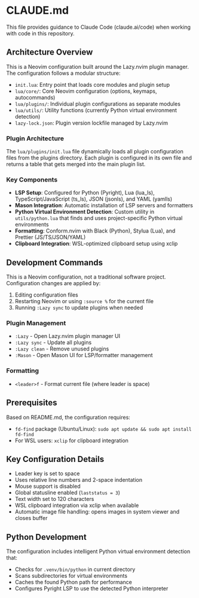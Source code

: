 # CLAUDE.md

This file provides guidance to Claude Code (claude.ai/code) when working with code in this repository.

## Architecture Overview

This is a Neovim configuration built around the Lazy.nvim plugin manager. The configuration follows a modular structure:

- `init.lua`: Entry point that loads core modules and plugin setup
- `lua/core/`: Core Neovim configuration (options, keymaps, autocommands)
- `lua/plugins/`: Individual plugin configurations as separate modules
- `lua/utils/`: Utility functions (currently Python virtual environment detection)
- `lazy-lock.json`: Plugin version lockfile managed by Lazy.nvim

### Plugin Architecture

The `lua/plugins/init.lua` file dynamically loads all plugin configuration files from the plugins directory. Each plugin is configured in its own file and returns a table that gets merged into the main plugin list.

### Key Components

- **LSP Setup**: Configured for Python (Pyright), Lua (lua_ls), TypeScript/JavaScript (ts_ls), JSON (jsonls), and YAML (yamlls)
- **Mason Integration**: Automatic installation of LSP servers and formatters
- **Python Virtual Environment Detection**: Custom utility in `utils/python.lua` that finds and uses project-specific Python virtual environments
- **Formatting**: Conform.nvim with Black (Python), Stylua (Lua), and Prettier (JS/TS/JSON/YAML)
- **Clipboard Integration**: WSL-optimized clipboard setup using xclip

## Development Commands

This is a Neovim configuration, not a traditional software project. Configuration changes are applied by:

1. Editing configuration files
2. Restarting Neovim or using `:source %` for the current file
3. Running `:Lazy sync` to update plugins when needed

### Plugin Management

- `:Lazy` - Open Lazy.nvim plugin manager UI
- `:Lazy sync` - Update all plugins
- `:Lazy clean` - Remove unused plugins
- `:Mason` - Open Mason UI for LSP/formatter management

### Formatting

- `<leader>f` - Format current file (where leader is space)

## Prerequisites

Based on README.md, the configuration requires:
- `fd-find` package (Ubuntu/Linux): `sudo apt update && sudo apt install fd-find`
- For WSL users: `xclip` for clipboard integration

## Key Configuration Details

- Leader key is set to space
- Uses relative line numbers and 2-space indentation
- Mouse support is disabled
- Global statusline enabled (`laststatus = 3`)
- Text width set to 120 characters
- WSL clipboard integration via xclip when available
- Automatic image file handling: opens images in system viewer and closes buffer

## Python Development

The configuration includes intelligent Python virtual environment detection that:
- Checks for `.venv/bin/python` in current directory
- Scans subdirectories for virtual environments
- Caches the found Python path for performance
- Configures Pyright LSP to use the detected Python interpreter